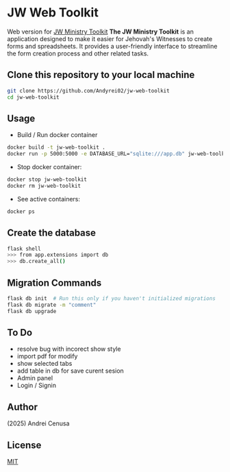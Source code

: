 # JW Web Toolkit
Web version for [JW Ministry Toolkit](https://github.com/Andyrei02/jw-ministry-toolkit)
**The JW Ministry Toolkit** is an application designed to make it easier for Jehovah's Witnesses to create forms and spreadsheets. It provides a user-friendly interface to streamline the form creation process and other related tasks.

## Clone this repository to your local machine
```bash
git clone https://github.com/Andyrei02/jw-web-toolkit
cd jw-web-toolkit
```
## Usage
- Build / Run docker container
```bash
docker build -t jw-web-toolkit .
docker run -p 5000:5000 -e DATABASE_URL="sqlite:///app.db" jw-web-toolkit
```
- Stop docker container:
```bash
docker stop jw-web-toolkit
docker rm jw-web-toolkit
```
- See active containers:
```bash
docker ps
```

## Create the database
```bash
flask shell
>>> from app.extensions import db
>>> db.create_all()
```

## Migration Commands
```bash
flask db init  # Run this only if you haven't initialized migrations
flask db migrate -m "comment"
flask db upgrade
```

## To Do
- resolve bug with incorect show style
- import pdf for modify
- show selected tabs
- add table in db for save curent sesion
- Admin panel
- Login / Signin 

## Author

(2025) Andrei Cenusa


## License

[MIT](https://choosealicense.com/licenses/mit/)
